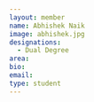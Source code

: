 ```yaml
---
layout: member
name: Abhishek Naik
image: abhishek.jpg
designations: 
  - Dual Degree
area:
bio:
email:
type: student
---
```

